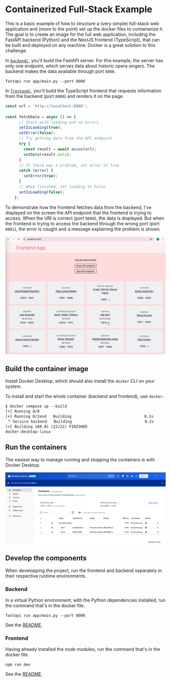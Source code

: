 # Containerized Full-Stack Example

This is a basic example of how to structure 
a (very simple) full-stack web application 
and (more to the point) set up the docker 
files to containerize it.
The goal is to create an image for the full
web application, including the FastAPI 
backend (Python) and the NextJS frontend 
(TypeScript), that can be built and deployed
on any machine. Docker is a great solution 
to this challenge.

In [`backend/`](./backend/), you'll build the FastAPI server.
For this example, the server has only one endpoint, 
which serves data about historic opera singers. 
The backend makes the data available through port `8000`.

```shell
fastapi run app/main.py --port 8000
```

In [`frontend/`](./frontend/), you'll build the TypeScript frontend that requests information from the backend (port `8000`) and renders it on the page.

```js
const url = 'http://localhost:8000';

const fetchData = async () => {
      // Start with loading and no errors
      setIsLoading(true);
      setError(false);
      // Try getting data from the API endpoint
      try {
        const result = await axios(url);
        setData(result.data);
      }
      // If there was a problem, set error to True
      catch (error) {
        setError(true);
      }
      // When finished, set loading to False
      setIsLoading(false);
    };
```

To demonstrate how the frontend fetches data
from the backend, I've displayed on the screen 
the API endpoint that the frontend is trying to access.
When the URI is correct (port `8000`), the 
data is displayed. But when the frontend is 
trying to access the backend through the wrong 
port (port `8001`), the error is caught and 
a message explaining the problem is shown.

![Gif of screen recording of front end.](img/frontend.gif)

## Build the container image

Install Docker Desktop, which should also install the `docker` CLI on your system.

To install and start the whole container (backend and frontend), use `docker`.

```console
$ docker compose up --build
[+] Running 0/0
[+] Running 0/2end   Building                                0.1s
 ⠙ Service backend   Building                                0.2s
[+] Building 160.8s (22/22) FINISHED                         docker:desktop-linux
```

## Run the containers

The easiest way to manage running and stopping the containers is with Docker Desktop.

![Screenshot of Docker Desktop and this project's container, with its two services, "client" and "server."](./img/docker-desktop-containers.png)

## Develop the components

When developping the project, run the frontend and backend separately in their respective runtime environments.

### Backend

In a virtual Python environment, with the Python dependencies installed, run the command that's in the docker file.

```shell
fastapi run app/main.py --port 8000
```

See the [README](./backend/README.md).

### Frontend

Having already installed the node modules, run the command that's in the docker file.

```shell
npm run dev
```

See the [README](./frontend/README.md).
